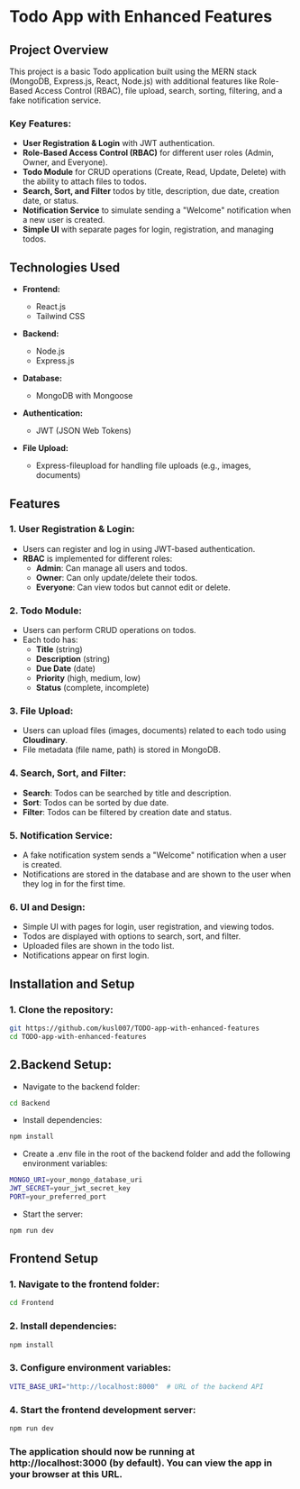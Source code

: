 # Todo App with Enhanced Features

## Project Overview
This project is a basic Todo application built using the MERN stack (MongoDB, Express.js, React, Node.js) with additional features like Role-Based Access Control (RBAC), file upload, search, sorting, filtering, and a fake notification service.

### Key Features:
- **User Registration & Login** with JWT authentication.
- **Role-Based Access Control (RBAC)** for different user roles (Admin, Owner, and Everyone).
- **Todo Module** for CRUD operations (Create, Read, Update, Delete) with the ability to attach files to todos.
- **Search, Sort, and Filter** todos by title, description, due date, creation date, or status.
- **Notification Service** to simulate sending a "Welcome" notification when a new user is created.
- **Simple UI** with separate pages for login, registration, and managing todos.

## Technologies Used

- **Frontend:**
  - React.js
  -  Tailwind CSS

- **Backend:**
  - Node.js
  - Express.js 

- **Database:**
  - MongoDB with Mongoose

- **Authentication:**
  - JWT (JSON Web Tokens)

- **File Upload:**
  - Express-fileupload for handling file uploads (e.g., images, documents)

## Features

### 1. User Registration & Login:
- Users can register and log in using JWT-based authentication.
- **RBAC** is implemented for different roles:
  - **Admin**: Can manage all users and todos.
  - **Owner**: Can only update/delete their todos.
  - **Everyone**: Can view todos but cannot edit or delete.
  
### 2. Todo Module:
- Users can perform CRUD operations on todos.
- Each todo has:
  - **Title** (string)
  - **Description** (string)
  - **Due Date** (date)
  - **Priority** (high, medium, low)
  - **Status** (complete, incomplete)

### 3. File Upload:
- Users can upload files (images, documents) related to each todo using **Cloudinary**.
- File metadata (file name, path) is stored in MongoDB.

### 4. Search, Sort, and Filter:
- **Search**: Todos can be searched by title and description.
- **Sort**: Todos can be sorted by due date.
- **Filter**: Todos can be filtered by creation date and status.

### 5. Notification Service:
- A fake notification system sends a "Welcome" notification when a user is created.
- Notifications are stored in the database and are shown to the user when they log in for the first time.

### 6. UI and Design:
- Simple UI with pages for login, user registration, and viewing todos.
- Todos are displayed with options to search, sort, and filter.
- Uploaded files are shown in the todo list.
- Notifications appear on first login.


## Installation and Setup

### 1. Clone the repository:
```bash
git https://github.com/kusl007/TODO-app-with-enhanced-features
cd TODO-app-with-enhanced-features 
```

## 2.Backend Setup:
- Navigate to the backend folder:
```bash
cd Backend
```
- Install dependencies:
```bash
npm install
```

- Create a .env file in the root of the backend folder and add the following environment variables:

```bash
MONGO_URI=your_mongo_database_uri
JWT_SECRET=your_jwt_secret_key
PORT=your_preferred_port
```
- Start the server:
```bash
npm run dev 
```

## Frontend Setup

### 1. Navigate to the frontend folder:
```bash
cd Frontend
```
### 2. Install dependencies:
```bash
npm install
```
### 3. Configure environment variables:
```bash
VITE_BASE_URI="http://localhost:8000"  # URL of the backend API
```
### 4. Start the frontend development server:
```bash
npm run dev
```
### The application should now be running at http://localhost:3000 (by default). You can view the app in your browser at this URL.


